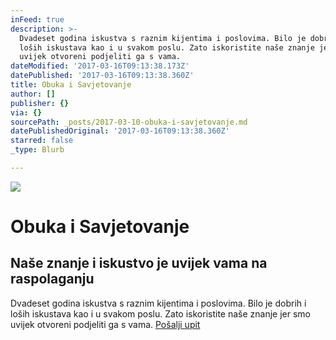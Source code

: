 ```yaml
---
inFeed: true
description: >-
  Dvadeset godina iskustva s raznim kijentima i poslovima. Bilo je dobrih i
  loših iskustava kao i u svakom poslu. Zato iskoristite naše znanje jer smo
  uvijek otvoreni podjeliti ga s vama.
dateModified: '2017-03-16T09:13:38.173Z'
datePublished: '2017-03-16T09:13:38.360Z'
title: Obuka i Savjetovanje
author: []
publisher: {}
via: {}
sourcePath: _posts/2017-03-10-obuka-i-savjetovanje.md
datePublishedOriginal: '2017-03-16T09:13:38.360Z'
starred: false
_type: Blurb

---
```

![](https://imgflo.herokuapp.com/graph/2b2431f8e7ba7b0/ab927f1a0a536c835383030499a54d2d/croprotate.jpg?cropheight=3624&cropwidth=5219&degrees=0&input=https%3A%2F%2Fthe-grid-user-content.s3-us-west-2.amazonaws.com%2F94066c45-c328-4e2a-a638-a1be686f9212.jpg&x=0&y=0)

# Obuka i Savjetovanje

## Naše znanje i iskustvo je uvijek vama na raspolaganju

Dvadeset godina iskustva s raznim kijentima i poslovima. Bilo je dobrih i loših iskustava kao i u svakom poslu. Zato iskoristite naše znanje jer smo uvijek otvoreni podjeliti ga s vama.
[Pošalji upit][0]

[0]: https://docs.google.com/forms/d/e/1FAIpQLScdOVsi3x4G0Lhj3_OM6jahpukJaGd1BQo7SdDcZ_cg58LITg/viewform